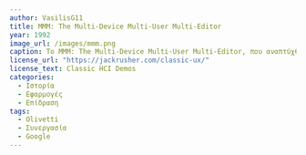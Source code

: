 ```yaml
---
author: VasilisG11
title: MMM: The Multi-Device Multi-User Multi-Editor
year: 1992
image_url: /images/mmm.png
caption: Το MMM: The Multi-Device Multi-User Multi-Editor, που αναπτύχθηκε τo 1992, αποτέλεσε ένα από τα πρώτα καινοτόμα εργαλεία συνεργασίας που επέτρεπαν σε πολλούς χρήστες να επεξεργάζονται ταυτόχρονα κείμενα από διαφορετικές συσκευές. Με τη χρήση προχωρημένων τεχνολογιών σύνδεσης, το MMM διευκόλυνε την ομαδική εργασία σε πραγματικό χρόνο, ανατρέποντας τους παραδοσιακούς τρόπους συνεργασίας. Αυτή η πλατφόρμα όχι μόνο βελτίωσε την παραγωγικότητα των ομάδων, αλλά και έθεσε τις βάσεις για τη μελλοντική ανάπτυξη παρόμοιων εργαλείων που θα επαναστατούσαν στον τομέα της ψηφιακής συνεργασίας.
license_url: "https://jackrusher.com/classic-ux/"
license_text: Classic HCI Demos
categories:
  - Ιστορία
  - Εφαρμογές
  - Επίδραση
tags:
  - Olivetti
  - Συνεργασία
  - Google
---
```

